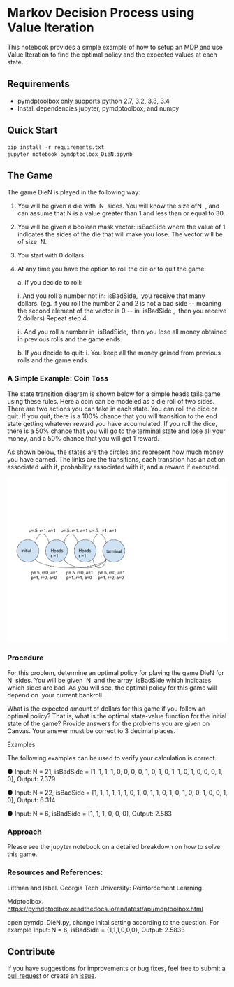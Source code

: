 # Markov Decision Process using Value Iteration

This notebook provides a simple example of how to setup an MDP and use Value Iteration to find the optimal policy and the expected values at each state.

## Requirements

- pymdptoolbox only supports python 2.7, 3.2, 3.3, 3.4
- Install dependencies jupyter, pymdptoolbox, and numpy

## Quick Start
```
pip install -r requirements.txt
jupyter notebook pymdptoolbox_DieN.ipynb
```

## The Game
The game DieN is played in the following way:

1.  You will be given a die with ​ N ​ sides. You will know the size of ​ N ​ , and can assume that N is a value greater than 1 and less than or equal to 30.

2. You will be given a boolean mask vector: isBadSide where the value of 1 indicates the sides of the die that will make you lose. 
The vector will be of size ​ N.

3. You start with 0 dollars.

4. At any time you have the option to roll the die or to quit the game
  
    a. If you decide to roll:
   
   i.  And you roll a number not in: isBadSide, ​ you receive that many dollars. (eg. if you roll the number 2 and 2 is not  a bad side -- meaning the second element of the vector is 0 -- in ​ isBadSide , ​ then you receive 2 dollars)
Repeat step 4.

    ii.  And you roll a number in ​ isBadSide, ​ then you lose all money obtained in previous rolls and the game ends.
  
    b. If you decide to quit:
    i.  You keep all the money gained from previous rolls and the game ends.
    
### A Simple Example: Coin Toss
The state transition diagram is shown below for a simple heads tails game using these rules.  Here a coin can be modeled as
a die roll of two sides.  There are two actions you can take in each state.  You can roll the dice or quit.
If you quit, there is a 100% chance that you will transition to the end state getting whatever reward you have accumulated.
If you roll the dice, there is a 50% chance that you will go to the terminal state and lose all your money, and a 50%
chance that you will get 1 reward.

As shown below, the states are the circles and represent how much money you have earned.  The links are the
transitions, each transition has an action associated with it, probability associated with it, and a reward
if executed.

![markov example](./markov.png)

### Procedure
For this problem, determine an optimal policy for playing the game DieN for ​ N ​ sides. You
will be given ​ N ​ and the array ​ isBadSide ​ which indicates which sides are bad. As you will see, the optimal policy for this game will depend on ​ your current bankroll.

What is the expected amount of dollars for this game if you follow an optimal policy? That
is, what is the optimal state-value function for the initial state of the game? Provide
answers for the problems you are given on Canvas. Your answer must be correct to 3
decimal places.

Examples

The following examples can be used to verify your calculation is correct.

● Input: N = 21, isBadSide = [1, 1, 1, 1, 0, 0, 0, 0, 1, 0, 1, 0, 1, 1, 0, 1, 0, 0, 0, 1, 0], Output: 7.379

● Input: N = 22, isBadSide = [1, 1, 1, 1, 1, 1, 0, 1, 0, 1, 1, 0, 1, 0, 1, 0, 0, 1, 0, 0, 1, 0], Output: 6.314

● Input: N = 6, isBadSide = [1, 1, 1, 0, 0, 0], Output: 2.583

### Approach
Please see the jupyter notebook on a detailed breakdown on how to solve this game.

### Resources and References:

Littman and Isbel.  Georgia Tech University: Reinforcement Learning.

Mdptoolbox.  https://pymdptoolbox.readthedocs.io/en/latest/api/mdptoolbox.html

open pymdp_DieN.py, change inital setting according to the question.
For example
Input: N = 6, isBadSide = {1,1,1,0,0,0}, Output: 2.5833


## Contribute

If you have suggestions for improvements or bug fixes, feel free to submit a [pull request](https://help.github.com/articles/creating-a-pull-request/) or create an [issue](https://github.com/rldm/rldm_tutorials/issues).

